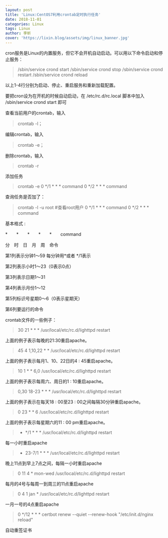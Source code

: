 ```yaml
---
layout: post
title: 'Linux:CentOS7利用crontab定时执行任务'
date: 2018-11-01
categories: Linux
tags: Linux
author: 李昕
cover: 'https://lixin.blog/assets/img/linux_banner.jpg'
---
```


cron服务是Linux的内置服务，但它不会开机自动启动。可以用以下命令启动和停止服务：

>/sbin/service crond start
>/sbin/service crond stop
>/sbin/service crond restart
>/sbin/service crond reload

以上1-4行分别为启动、停止、重启服务和重新加载配置。

要把cron设为在开机的时候自动启动，在 /etc/rc.d/rc.local 脚本中加入 /sbin/service crond start 即可

查看当前用户的crontab，输入 
>crontab -l；

编辑crontab，输入 
>crontab -e；

删除crontab，输入 
>crontab -r
 
添加任务
>crontab -e
>0 */1 * * * command
>0 */2 * * * command

查询任务是否加了：
>crontab -l -u root #查看root用户
>0 */1 * * * command
>0 */2 * * * command
 
基本格式 :

*　　*　　*　　*　　*　　command

分　时　日　月　周　命令

第1列表示分钟1～59 每分钟用*或者 */1表示

第2列表示小时1～23（0表示0点）

第3列表示日期1～31

第4列表示月份1～12

第5列标识号星期0～6（0表示星期天）

第6列要运行的命令

crontab文件的一些例子：

>30 21 * * * /usr/local/etc/rc.d/lighttpd restart

上面的例子表示每晚的21:30重启apache。

>45 4 1,10,22 * * /usr/local/etc/rc.d/lighttpd restart

上面的例子表示每月1、10、22日的4 : 45重启apache。

>10 1 * * 6,0 /usr/local/etc/rc.d/lighttpd restart

上面的例子表示每周六、周日的1 : 10重启apache。

>0,30 18-23 * * * /usr/local/etc/rc.d/lighttpd restart

上面的例子表示在每天18 : 00至23 : 00之间每隔30分钟重启apache。

>0 23 * * 6 /usr/local/etc/rc.d/lighttpd restart

上面的例子表示每星期六的11 : 00 pm重启apache。

>* */1 * * * /usr/local/etc/rc.d/lighttpd restart

每一小时重启apache

>* 23-7/1 * * * /usr/local/etc/rc.d/lighttpd restart

晚上11点到早上7点之间，每隔一小时重启apache

>0 11 4 * mon-wed /usr/local/etc/rc.d/lighttpd restart

每月的4号与每周一到周三的11点重启apache

>0 4 1 jan * /usr/local/etc/rc.d/lighttpd restart

一月一号的4点重启apache
 
>0 */12 * * * certbot renew --quiet --renew-hook "/etc/init.d/nginx reload"

自动重签证书
 
